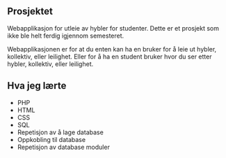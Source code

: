 Prosjektet
---
Webapplikasjon for utleie av hybler for studenter. Dette er et prosjekt som ikke ble helt ferdig igjennom semesteret.

Webapplikasjonen er for at du enten kan ha en bruker for å leie ut hybler, kollektiv, eller leilighet. Eller for å ha en student bruker hvor du ser etter hybler, kollektiv, eller leilighet.

Hva jeg lærte
---
 - PHP
 - HTML
 - CSS
 - SQL
 - Repetisjon av å lage database
 - Oppkobling til database
 - Repetisjon av database moduler
